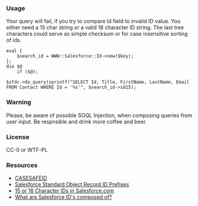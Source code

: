 ### Usage

Your query will fail, if you try to compare Id field to invalid ID value. You either need a 15 char string or a 
valid 18 character ID string. The last tree characters could serve as simple checksum or for case insensitive 
sorting of ids.

    eval {
        $search_id = WWW::Salesforce::Id->new($key);
    };
    die $@
        if ($@);

    $sfdc->do_query(sprintf("SELECT Id, Title, FirstName, LastName, Email FROM Contact WHERE Id = '%s'", $search_id->id15);


### Warning

Please, be aware of possible SOQL Injection, when composing queries from user input. Be respnsible and drink more 
coffee and beer.

### License
CC-0 or WTF-PL

### Resources

* [CASESAFEID](https://help.salesforce.com/apex/HTViewHelpDoc?id=customize_functions_a_h.htm&language=en_US#CASESAFEID)
* [Salesforce Standard Object Record ID Prefixes](http://www.salesforcefast.com/2012/02/salesforce-standard-object-record-id.html)
* [15 or 18 Character IDs in Salesforce.com](https://astadiaemea.wordpress.com/2010/06/21/15-or-18-character-ids-in-salesforce-com-%E2%80%93-do-you-know-how-useful-unique-ids-are-to-your-development-effort/)
* [What are Salesforce ID's composed of?](https://salesforce.stackexchange.com/questions/1653/what-are-salesforce-ids-composed-of)

